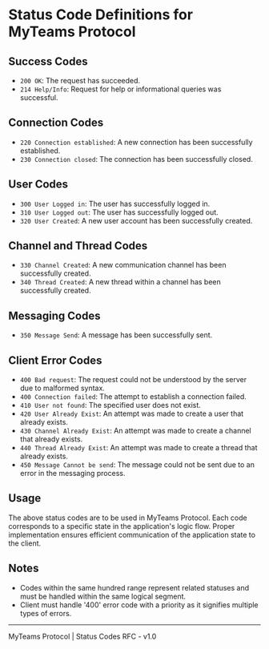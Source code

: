 # Status Code Definitions for MyTeams Protocol

## Success Codes

- `200 OK`: The request has succeeded.
- `214 Help/Info`: Request for help or informational queries was successful.

## Connection Codes

- `220 Connection established`: A new connection has been successfully established.
- `230 Connection closed`: The connection has been successfully closed.

## User Codes

- `300 User Logged in`: The user has successfully logged in.
- `310 User Logged out`: The user has successfully logged out.
- `320 User Created`: A new user account has been successfully created.

## Channel and Thread Codes

- `330 Channel Created`: A new communication channel has been successfully created.
- `340 Thread Created`: A new thread within a channel has been successfully created.

## Messaging Codes

- `350 Message Send`: A message has been successfully sent.

## Client Error Codes

- `400 Bad request`: The request could not be understood by the server due to malformed syntax.
- `400 Connection failed`: The attempt to establish a connection failed.
- `410 User not found`: The specified user does not exist.
- `420 User Already Exist`: An attempt was made to create a user that already exists.
- `430 Channel Already Exist`: An attempt was made to create a channel that already exists.
- `440 Thread Already Exist`: An attempt was made to create a thread that already exists.
- `450 Message Cannot be send`: The message could not be sent due to an error in the messaging process.

## Usage

The above status codes are to be used in MyTeams Protocol. Each code corresponds to a specific state in the application's logic flow. Proper implementation ensures efficient communication of the application state to the client.

## Notes

- Codes within the same hundred range represent related statuses and must be handled within the same logical segment.
- Client must handle '400' error code with a priority as it signifies multiple types of errors.

---

MyTeams Protocol | Status Codes RFC - v1.0
